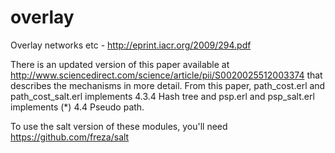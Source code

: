 overlay
=======

Overlay networks etc - http://eprint.iacr.org/2009/294.pdf

There is an updated version of this paper available at http://www.sciencedirect.com/science/article/pii/S0020025512003374 that describes the mechanisms in more detail. From this paper, path_cost.erl and path_cost_salt.erl implements 4.3.4 Hash tree and psp.erl and psp_salt.erl implements (*) 4.4 Pseudo path.

To use the salt version of these modules, you'll need https://github.com/freza/salt 
